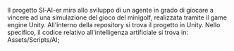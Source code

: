 Il progetto Sl-AI-er mira allo sviluppo di un agente in grado di giocare a vincere ad una simulazione del gioco del minigolf, realizzata tramite il game engine Unity.
All'interno della repository si trova il progetto in Unity. Nello specifico, il codice relativo all'intelligenza artificiale si trova in: Assets/Scripts/AI; 
